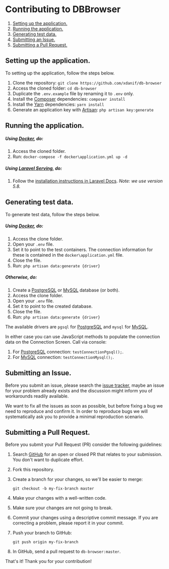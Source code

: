 # Contributing to DBBrowser
1. [Setting up the application.](#setting-up-the-application)
2. [Running the application.](#running-the-application)
3. [Generating test data.](#generating-test-data)
4. [Submitting an Issue.](#submitting-an-issue)
5. [Submitting a Pull Request.](#submitting-a-pull-request)

## Setting up the application.

To setting up the application, follow the steps below.

1. Clone the repository: `git clone https://github.com/xdanif/db-browser`
2. Access the cloned folder: `cd db-browser`
3. Duplicate the `.env.example` file by renaming it to `.env` only.
4. Install the [Composer](https://getcomposer.org/) dependencies: `composer install`
5. Install the [Yarn](https://yarnpkg.com/) dependencies: `yarn install`
6. Generate an application key with [Artisan](https://laravel.com/docs/master/artisan): `php artisan key:generate`

## Running the application.

##### Using [Docker](https://www.docker.com/), do:

1. Access the cloned folder.
2. Run: `docker-compose -f docker\application.yml up -d`

##### Using [Laravel Serving](https://laravel.com/docs/master/installation#installing-laravel), do:
1. Follow the [installation instructions in Laravel Docs](https://laravel.com/docs/master/installation#installing-laravel). _Note: we use version 5.8._

## Generating test data.

To generate test data, follow the steps below.

##### Using [Docker](https://www.docker.com/), do:
1. Access the clone folder.
2. Open your `.env` file.
3. Set it to point to the test containers. The connection information for these is contained in the `docker\application.yml` file.
4. Close the file.
5. Run: `php artisan data:generate {driver}`

##### Otherwise, do:
1. Create a [PostgreSQL](https://www.postgresql.org/) or [MySQL](https://www.mysql.com/) database (or both).
2. Access the clone folder.
3. Open your `.env` file.
4. Set it to point to the created database.
5. Close the file.
6. Run: `php artisan data:generate {driver}`

The available drivers are `pgsql` for [PostgreSQL](https://www.postgresql.org/) and `mysql` for [MySQL](https://www.mysql.com/).

In either case you can use JavaScript methods to populate the connection data on the Connection Screen. Call via console:
1. For [PostgreSQL](https://www.postgresql.org/) connection: `testConnectionPgsql();`.
2. For [MySQL](https://www.mysql.com/) connection: `testConnectionMysql();`.

## Submitting an Issue.

Before you submit an issue, please search the [issue tracker](https://github.com/xdanif/db-browser/issues), maybe an issue for your problem already exists and the discussion might inform you of workarounds readily available.

We want to fix all the issues as soon as possible, but before fixing a bug we need to reproduce and confirm it. In order to reproduce bugs we will systematically ask you to provide a minimal reproduction scenario.

## Submitting a Pull Request.

Before you submit your Pull Request (PR) consider the following guidelines:

1. Search [GitHub](https://github.com/xdanif/db-browser) for an open or closed PR that relates to your submission. You don't want to duplicate effort.
2. Fork this repository.
3. Create a branch for your changes, so we'll be easier to merge:

    ```shell
    git checkout -b my-fix-branch master
    ```

5. Make your changes with a well-written code.
6. Make sure your changes are not going to break.
7. Commit your changes using a descriptive commit message. If you are correcting a problem, please report it in your commit.
8. Push your branch to GitHub:

    ```shell
    git push origin my-fix-branch
    ```

9. In GitHub, send a pull request to `db-browser:master`.

That's it! Thank you for your contribution!
